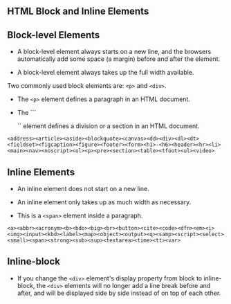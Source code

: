 ## HTML Block and Inline Elements

## Block-level Elements

* A block-level element always starts on a new line, and the browsers automatically add some space (a margin) before and after the element.

* A block-level element always takes up the full width available.

Two commonly used block elements are: ```<p>``` and ```<div>```.

* The ```<p>``` element defines a paragraph in an HTML document.

* The ```<div>`` element defines a division or a section in an HTML document.

```<address><article><aside><blockquote><canvas><dd><div><dl><dt><fieldset><figcaption><figure><footer><form><h1>-<h6><header><hr><li><main><nav><noscript><ol><p><pre><section><table><tfoot><ul><video>```

## Inline Elements

* An inline element does not start on a new line.

* An inline element only takes up as much width as necessary.

* This is a ```<span>``` element inside a paragraph.

```<a><abbr><acronym><b><bdo><big><br><button><cite><code><dfn><em><i><img><input><kbd><label><map><object><output><q><samp><script><select><small><span><strong><sub><sup><textarea><time><tt><var>```


## Inline-block

* If you change the ```<div>``` element's display property from block to inline-block, the ```<div>``` elements will no longer add a line break before and after, and will be displayed side by side instead of on top of each other.



